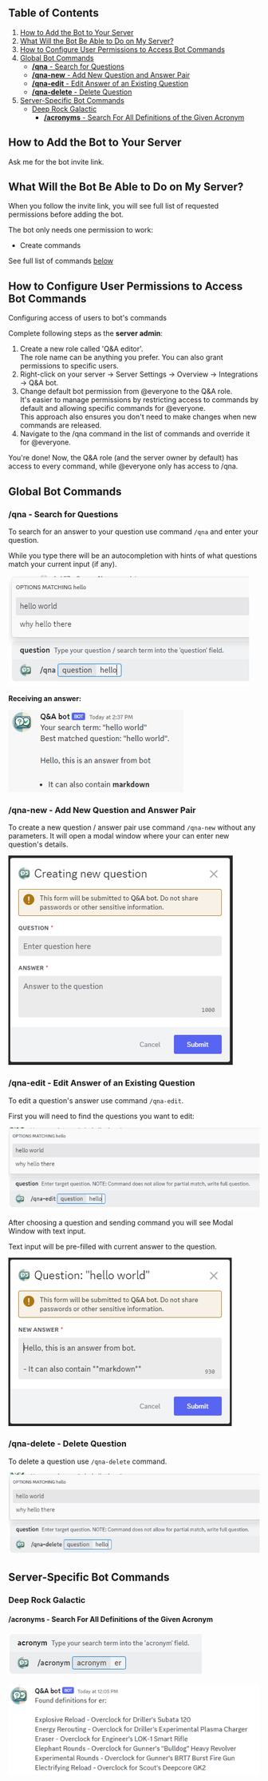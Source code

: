## Table of Contents

1. [How to Add the Bot to Your Server](#how-to-add-the-bot-to-your-server)
2. [What Will the Bot Be Able to Do on My Server?](#what-will-the-bot-be-able-to-do-on-my-server)
3. [How to Configure User Permissions to Access Bot Commands](#how-to-configure-user-permissions-to-access-bot-commands)
4. [Global Bot Commands](#global-bot-commands)
   - [**/qna** - Search for Questions](#qna---search-for-questions)
   - [**/qna-new** - Add New Question and Answer Pair](#qna-new---add-new-question-and-answer-pair)
   - [**/qna-edit** - Edit Answer of an Existing Question](#qna-edit---editing-answer-of-existing-question)
   - [**/qna-delete** - Delete Question](#qna-delete---delete-question)
5. [Server-Specific Bot Commands](#server-specific-bot-commands)
   - [Deep Rock Galactic](#deep-rock-galactic)
      - [**/acronyms** - Search For All Definitions of the Given Acronym](#acronyms---search-for-all-definitions-of-the-given-acronym)

## How to Add the Bot to Your Server

Ask me for the bot invite link.

## What Will the Bot Be Able to Do on My Server?
When you follow the invite link,  you will see full list of requested permissions before adding the bot.

The bot only needs one permission to work:
- Create commands

See full list of commands [below](#global-bot-commands)

## How to Configure User Permissions to Access Bot Commands
Configuring access of users to bot's commands

Complete following steps as the **server admin**:
1) Create a new role called 'Q&A editor'.  
    The role name can be anything you prefer. You can also grant permissions to specific users.
2) Right-click on your server -> Server Settings -> Overview -> Integrations -> Q&A bot.
3) Change default bot permission from @everyone to the Q&A role.  
    It's easier to manage permissions by restricting access to commands by default and allowing specific commands for @everyone.  
    This approach also ensures you don't need to make changes when new commands are released.
4) Navigate to the /qna command in the list of commands and override it for @everyone.

You're done! Now, the Q&A role (and the server owner by default) has access to every command, while @everyone only has access to /qna.

## Global Bot Commands

### /qna - Search for Questions

To search for an answer to your question use command `/qna` and enter your question.

While you type there will be an autocompletion with hints of what questions match your current input (if any).

![qna search](assets/qna-search.png)

**Receiving an answer:**

![qna response](assets/qna-response.png)

### /qna-new - Add New Question and Answer Pair

To create a new question / answer pair use command `/qna-new` without any parameters. It will open a modal window where your can enter new question's details.

![qna new](assets/qna-new.png)

### /qna-edit - Edit Answer of an Existing Question

To edit a question's answer use command `/qna-edit`.

First you will need to find the questions you want to edit:

![qna edit search](assets/qna-edit-search.png)

After choosing a question and sending command you will see Modal Window with text input.

Text input will be pre-filled with current answer to the question.

![qna edit modal](assets/qna-edit-modal.png)

### /qna-delete - Delete Question

To delete a question use `/qna-delete` command.

![qna delete search](assets/qna-delete-search.png)

## Server-Specific Bot Commands

### Deep Rock Galactic

#### /acronyms - Search For All Definitions of the Given Acronym

![acronym search](assets/acronyms-search.png)

![acronym response](assets/acronyms-response.png)
